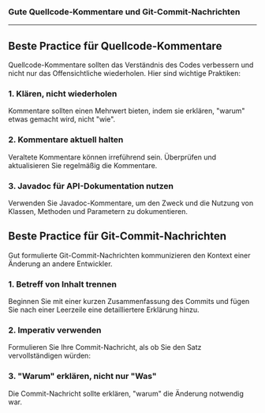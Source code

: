 
### Gute Quellcode-Kommentare und Git-Commit-Nachrichten

---


## Beste Practice für Quellcode-Kommentare

Quellcode-Kommentare sollten das Verständnis des Codes verbessern und nicht nur das Offensichtliche wiederholen. Hier sind wichtige Praktiken:

### 1. Klären, nicht wiederholen
Kommentare sollten einen Mehrwert bieten, indem sie erklären, "warum" etwas gemacht wird, nicht "wie".

### 2. Kommentare aktuell halten
Veraltete Kommentare können irreführend sein. Überprüfen und aktualisieren Sie regelmäßig die Kommentare.

### 3. Javadoc für API-Dokumentation nutzen
Verwenden Sie Javadoc-Kommentare, um den Zweck und die Nutzung von Klassen, Methoden und Parametern zu dokumentieren.

## Beste Practice für Git-Commit-Nachrichten

Gut formulierte Git-Commit-Nachrichten kommunizieren den Kontext einer Änderung an andere Entwickler.

### 1. Betreff von Inhalt trennen
Beginnen Sie mit einer kurzen Zusammenfassung des Commits und fügen Sie nach einer Leerzeile eine detailliertere Erklärung hinzu.

### 2. Imperativ verwenden
Formulieren Sie Ihre Commit-Nachricht, als ob Sie den Satz vervollständigen würden:


### 3. "Warum" erklären, nicht nur "Was"
Die Commit-Nachricht sollte erklären, "warum" die Änderung notwendig war.
